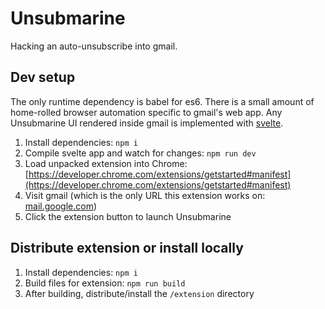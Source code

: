# Unsubmarine

Hacking an auto-unsubscribe into gmail.

## Dev setup

The only runtime dependency is babel for es6. There is a small amount of home-rolled browser automation specific to gmail's web app. Any Unsubmarine UI rendered inside gmail is implemented with [svelte](https://svelte.dev/).

1. Install dependencies: `npm i`
2. Compile svelte app and watch for changes: `npm run dev`
3. Load unpacked extension into Chrome: [https://developer.chrome.com/extensions/getstarted#manifest](https://developer.chrome.com/extensions/getstarted#manifest)
4. Visit gmail (which is the only URL this extension works on: [mail.google.com](mail.google.com))
5. Click the extension button to launch Unsubmarine

## Distribute extension or install locally

1. Install dependencies: `npm i`
2. Build files for extension: `npm run build`
3. After building, distribute/install the `/extension` directory
